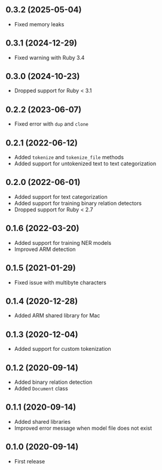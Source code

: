 ## 0.3.2 (2025-05-04)

- Fixed memory leaks

## 0.3.1 (2024-12-29)

- Fixed warning with Ruby 3.4

## 0.3.0 (2024-10-23)

- Dropped support for Ruby < 3.1

## 0.2.2 (2023-06-07)

- Fixed error with `dup` and `clone`

## 0.2.1 (2022-06-12)

- Added `tokenize` and `tokenize_file` methods
- Added support for untokenized text to text categorization

## 0.2.0 (2022-06-01)

- Added support for text categorization
- Added support for training binary relation detectors
- Dropped support for Ruby < 2.7

## 0.1.6 (2022-03-20)

- Added support for training NER models
- Improved ARM detection

## 0.1.5 (2021-01-29)

- Fixed issue with multibyte characters

## 0.1.4 (2020-12-28)

- Added ARM shared library for Mac

## 0.1.3 (2020-12-04)

- Added support for custom tokenization

## 0.1.2 (2020-09-14)

- Added binary relation detection
- Added `Document` class

## 0.1.1 (2020-09-14)

- Added shared libraries
- Improved error message when model file does not exist

## 0.1.0 (2020-09-14)

- First release

